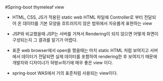#Spring-boot thymeleaf view
* HTML, CSS, JS가 적용된 static web  HTML 파일에 Controller로 부터 전달되어 온 데이터를
기본 모양을 흐트러지지 않은 범위에서 자유롭게 표현하는 view

* JSP와 비교했을때 JSP는 서버를 거쳐서 Rendering이 되지 않으면 어떻게 화면이 구성되는지 
그 결과를 알기가 어렵다.

* 표준 web browser에서 open을 했을때는 마치 static HTML 처럼 보여지고
서버에서 데이터가 전달되면 실제 데이터를 포함하여 rendering한 후 보여지기 때문에
개발자와 디자이너가 혀벙ㅂ하기에 매우 좋은 view 이다.

* spring-boot WAS에서 거의 표준처럼 사용되는 view이다.
